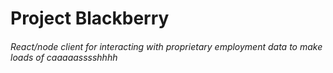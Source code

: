 # Project Blackberry

###### React/node client for interacting with proprietary employment data to make loads of caaaaasssshhhh

